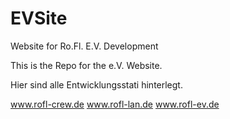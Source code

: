 # EVSite
Website for Ro.Fl. E.V. Development


This is the Repo for the e.V. Website.

Hier sind alle Entwicklungsstati hinterlegt.


www.rofl-crew.de
www.rofl-lan.de
www.rofl-ev.de

